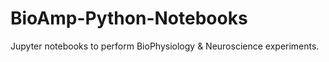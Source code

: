 # BioAmp-Python-Notebooks
Jupyter notebooks to perform BioPhysiology &amp; Neuroscience experiments.
